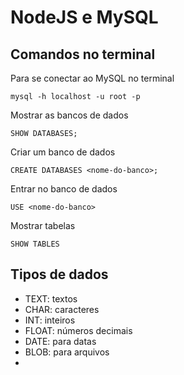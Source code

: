 ﻿# NodeJS e MySQL
 
 ## Comandos no terminal
Para se conectar ao MySQL no terminal
````
mysql -h localhost -u root -p
````

Mostrar as bancos de dados
````
SHOW DATABASES;
````

Criar um banco de dados
````
CREATE DATABASES <nome-do-banco>;
````

Entrar no banco de dados
````
USE <nome-do-banco>
````

Mostrar tabelas
````
SHOW TABLES
````


## Tipos de dados
- TEXT: textos
- CHAR: caracteres
- INT: inteiros
- FLOAT: números decimais
- DATE: para datas
- BLOB: para arquivos
- 

